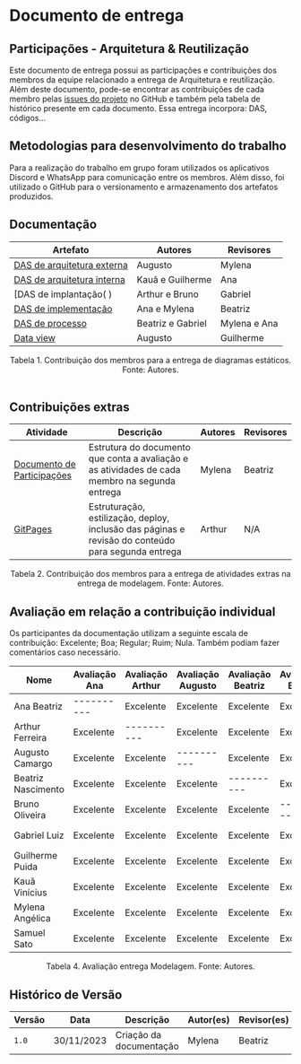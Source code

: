 # Documento de entrega

## Participações - Arquitetura & Reutilização

Este documento de entrega possui as participações e contribuições dos membros da equipe relacionado a entrega de Arquitetura e reutilização. Além deste documento, pode-se encontrar as contribuições de cada membro pelas [issues do projeto](https://github.com/UnBArqDsw2023-2/2023.2_G1_ProjetoAmazon/issues) no GitHub e também pela tabela de histórico presente em cada documento.
Essa entrega incorpora: DAS, códigos...

## Metodologias para desenvolvimento do trabalho

Para a realização do trabalho em grupo foram utilizados os aplicativos Discord e WhatsApp para comunicação entre os membros. Além disso, foi utilizado o GitHub para o versionamento e armazenamento dos artefatos produzidos.

## Documentação

| Artefato                                                                    | Autores                 | Revisores                   |
| --------------------------------------------------------------------------- | ----------------------- | --------------------------- |
| [DAS de arquitetura externa](                                             ) | Augusto                 |          Mylena             |
| [DAS de arquitetura interna](                                             ) | Kauã e Guilherme        | Ana                         |
| [DAS de implantação(                                                      ) | Arthur e Bruno          | Gabriel                     |
| [DAS de implementação](                                                   ) | Ana e Mylena            | Beatriz                     |
| [DAS de processo](                                                        ) | Beatriz e Gabriel       | Mylena e Ana                |
| [Data view](                                                        )       | Augusto                 | Guilherme                   |

<div style="text-align: center"> Tabela 1. Contribuição dos membros para a entrega de diagramas estáticos. Fonte: Autores.</div>

<br>

## Contribuições extras

| Atividade                                                                | Descrição                                                                                          | Autores      | Revisores         |
| ------------------------------------------------------------------------ | -------------------------------------------------------------------------------------------------- | ------------ | ----------------- |
| [Documento de Participações](./Participacoes.md)                         | Estrutura do documento que conta a avaliação e as atividades de cada membro na segunda entrega     | Mylena       | Beatriz           |
| [GitPages](https://unbarqdsw2023-2.github.io/2023.2_G1_ProjetoAmazon/#/) | Estruturação, estilização, deploy, inclusão das páginas e revisão do conteúdo para segunda entrega | Arthur       | N/A               |


<div style="text-align: center"> Tabela 2. Contribuição dos membros para a entrega de atividades extras na entrega de modelagem. Fonte: Autores.</div>

## Avaliação em relação a contribuição individual

Os participantes da documentação utilizam a seguinte escala de contribuição: Excelente; Boa; Regular; Ruim; Nula.
Também podiam fazer comentários caso necessário.

| Nome               | Avaliação Ana | Avaliação Arthur | Avaliação Augusto | Avaliação Beatriz | Avaliação Bruno | Avaliação Gabriel | Avaliação Guilherme | Avaliação Kauã | Avaliação Mylena | Avaliação Samuel |
| ------------------ | ------------- | ---------------- | ----------------- | ----------------- | --------------- | ----------------- | ------------------- | -------------- | ---------------- | ---------------- |
| Ana Beatriz        | ----------    | Excelente        | Excelente         | Excelente         | Excelente       | Excelente         | Excelente           | Excelente      | Excelente        | Excelente        |
| Arthur Ferreira    | Excelente     | ----------       | Excelente         | Excelente         | Excelente       | Excelente         | Excelente           | Excelente      | Excelente        | Excelente        |
| Augusto Camargo    | Excelente     | Excelente        | ----------        | Excelente         | Excelente       | Excelente         | Excelente           | Excelente      | Excelente        | Excelente        |
| Beatriz Nascimento | Excelente     | Excelente        | Excelente         | ----------        | Excelente       | Excelente         | Excelente           | Excelente      | Excelente        | Excelente        |
| Bruno Oliveira     | Excelente     | Excelente        | Excelente         | Excelente         | ----------      | Excelente         | Excelente           | Excelente      | Excelente        | Excelente        |
| Gabriel Luiz       | Excelente     | Excelente        | Excelente         | Excelente         | Excelente       | ----------        | Excelente           | Excelente      | Excelente        | Excelente        |
| Guilherme Puida    | Excelente     | Excelente        | Excelente         | Excelente         | Excelente       | Excelente         | ----------          | Excelente      | Excelente        | Excelente        |
| Kauã Vinícius      | Excelente     | Excelente        | Excelente         | Excelente         | Excelente       | Excelente         | Excelente           | ----------     | Excelente        | Excelente        |
| Mylena Angélica    | Excelente     | Excelente        | Excelente         | Excelente         | Excelente       | Excelente         | Excelente           | Excelente      | ----------       | Excelente        |
| Samuel Sato        | Excelente     | Excelente        | Excelente         | Excelente         | Excelente       | Excelente         | Excelente           | Excelente      | Excelente        | ----------       |

<div style="text-align: center"> Tabela 4. Avaliação entrega Modelagem. Fonte: Autores.</div>

## Histórico de Versão

| Versão | Data       | Descrição               | Autor(es) | Revisor(es) |
| ------ | ---------- | ----------------------- | --------- | ----------- |
| `1.0`  | 30/11/2023 | Criação da documentação | Mylena    | Beatriz     |
